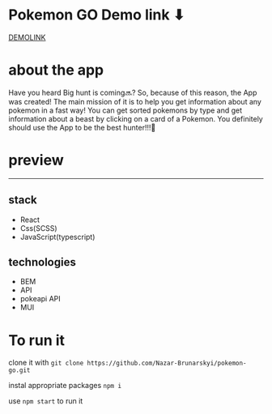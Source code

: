 # Pokemon GO Demo link ⬇
[DEMOLINK](https://nazar-brunarskyi.github.io/pokemon-go/)

# about the app
Have you heard Big hunt is coming🔜? So, because of this reason, the App was created! The main mission of it is to help you get information about any pokemon in a fast way! You can get sorted pokemons by type and get information about a beast by clicking on a card of a Pokemon. You definitely should use the App to be the best hunter!!!🦾

# preview
********

## stack 
   * React
   * Css(SCSS)
   * JavaScript(typescript)

## technologies
   * BEM
   * API
   * pokeapi API
   * MUI

# To run it
clone it with `git clone https://github.com/Nazar-Brunarskyi/pokemon-go.git`

instal appropriate packages `npm i`

use `npm start` to run it
